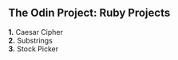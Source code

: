 ## The Odin Project: Ruby Projects
**1.** Caesar Cipher<br>
**2.** Substrings<br>
**3.** Stock Picker